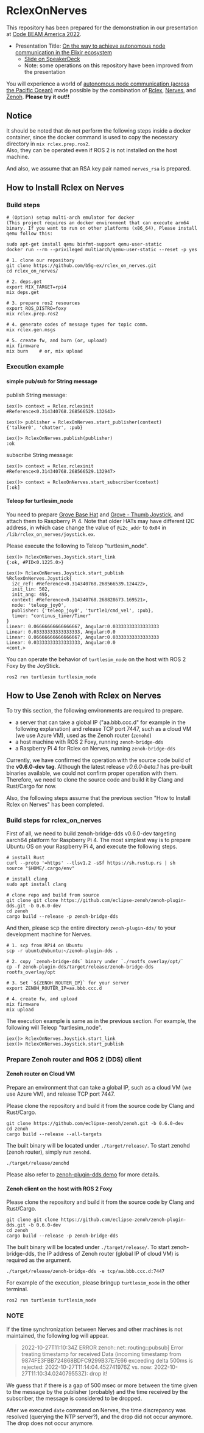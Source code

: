 # RclexOnNerves

This repository has been prepared for the demonstration in our presentation at [Code BEAM America 2022](https://codebeamamerica.com).

- Presentation Title: [On the way to achieve autonomous node communication in the Elixir ecosystem](https://codebeamamerica.com/participants/hideki-takase/)
  - [Slide on SpeakerDeck](https://speakerdeck.com/takasehideki/codebeamamerica-20221103)
  - Note: some operations on this repository have been improved from the presentation

You will experience a world of [autonomous node communication (across the Pacific Ocean)](https://twitter.com/takasehideki/status/1588521053311365121) made possible by the combination of [Rclex](https://github.com/rclex/rclex), [Nerves](https://www.nerves-project.org/), and [Zenoh](https://zenoh.io/). 
**Please try it out!!**

## Notice

It should be noted that do not perform the following steps inside a docker container, since the docker command is used to copy the necessary directory in `mix rclex.prep.ros2`.  
Also, they can be operated even if ROS 2 is not installed on the host machine.

And also, we assume that an RSA key pair named `nerves_rsa` is prepared.

## How to Install Rclex on Nerves

### Build steps

```
# (Option) setup multi-arch emulator for docker 
(This project requires an docker environment that can execute arm64 binary. If you want to run on other platforms (x86_64), Please install qemu follow this:

sudo apt-get install qemu binfmt-support qemu-user-static
docker run --rm --privileged multiarch/qemu-user-static --reset -p yes

# 1. clone our repository
git clone https://github.com/b5g-ex/rclex_on_nerves.git
cd rclex_on_nerves/

# 2. deps.get
export MIX_TARGET=rpi4
mix deps.get

# 3. prepare ros2 resources
export ROS_DISTRO=foxy
mix rclex.prep.ros2

# 4. generate codes of message types for topic comm.
mix rclex.gen.msgs

# 5. create fw, and burn (or, upload)
mix firmware
mix burn    # or, mix upload
```

### Execution example

#### simple pub/sub for String message

publish String message:

```
iex()> context = Rclex.rclexinit                         
#Reference<0.314340768.268566529.132643>

iex()> publisher = RclexOnNerves.start_publisher(context)
{'talker0', 'chatter', :pub}

iex()> RclexOnNerves.publish(publisher)
:ok
```

subscribe String message:

```
iex()> context = Rclex.rclexinit                         
#Reference<0.314340768.268566529.132947>

iex()> context = RclexOnNerves.start_subscriber(context)
[:ok]
```

#### Teleop for turtlesim_node

You need to prepare [Grove Base Hat](https://www.seeedstudio.com/Grove-Base-Hat-for-Raspberry-Pi.html) and [Grove - Thumb Joystick](https://wiki.seeedstudio.com/Grove-Thumb_Joystick/), and attach them to Raspberry Pi 4. Note that older HATs may have different I2C address, in which case change the value of `@i2c_addr` to `0x04` in `/lib/rclex_on_nerves/joystick.ex`.

Please execute the following to Teleop "turtlesim_node".

```
iex()> RclexOnNerves.Joystick.start_link                 
{:ok, #PID<0.1225.0>}

iex()> RclexOnNerves.Joystick.start_publish              
%RclexOnNerves.Joystick{
  i2c_ref: #Reference<0.314340768.268566539.124422>,
  init_lin: 502,
  init_ang: 495,
  context: #Reference<0.314340768.268828673.169521>,
  node: 'teleop_joy0',
  publisher: {'teleop_joy0', 'turtle1/cmd_vel', :pub},
  timer: "continus_timer/Timer"
}
Linear: 0.06666666666666667, Angular:0.03333333333333333
Linear: 0.03333333333333333, Angular:0.0
Linear: 0.06666666666666667, Angular:0.03333333333333333
Linear: 0.03333333333333333, Angular:0.0
<cont.>
```

You can operate the behavior of `turtlesim_node` on the host with ROS 2 Foxy by the JoyStick.

```
ros2 run turtlesim turtlesim_node
```

## How to Use Zenoh with Rclex on Nerves

To try this section, the following environments are required to prepare.

- a server that can take a global IP ("aa.bbb.ccc.d" for example in the following explanation) and release TCP port 7447, such as a cloud VM (we use Azure VM), used as the Zenoh router (`zenohd`)
- a host machine with ROS 2 Foxy, running `zenoh-bridge-dds`
- a Raspberry Pi 4 for Rclex on Nerves, running `zenoh-bridge-dds`

Currently, we have confirmed the operation with the source code build of the **v0.6.0-dev tag**.
Although the latest release _v0.6.0-beta.1_ has pre-built binaries available, we could not confirm proper operation with them.  
Therefore, we need to clone the source code and build it by Clang and Rust/Cargo for now.

Also, the following steps assume that the previous section "How to Install Rclex on Nerves" has been completed.

### Build steps for rclex_on_nerves

First of all, we need to build zenoh-bridge-dds v0.6.0-dev targeting aarch64 platform for Raspberry Pi 4. The most simplest way is to prepare Ubuntu OS on your Raspberry Pi 4, and execute the following steps.

```
# install Rust
curl --proto '=https' --tlsv1.2 -sSf https://sh.rustup.rs | sh
source "$HOME/.cargo/env"

# install clang
sudo apt install clang

# clone repo and build from source
git clone git clone https://github.com/eclipse-zenoh/zenoh-plugin-dds.git -b 0.6.0-dev
cd zenoh
cargo build --release -p zenoh-bridge-dds
```

And then, please scp the entire directory `zenoh-plugin-dds/` to your development machine for Nerves.

```
# 1. scp from RPi4 on Ubuntu
scp -r ubuntu@ubuntu:~/zenoh-plugin-dds .

# 2. copy `zenoh-bridge-dds` binary under `./rootfs_overlay/opt/`
cp -f zenoh-plugin-dds/target/release/zenoh-bridge-dds rootfs_overlay/opt

# 3. Set `${ZENOH_ROUTER_IP}` for your server
export ZENOH_ROUTER_IP=aa.bbb.ccc.d

# 4. create fw, and upload
mix firmware
mix upload
```

The execution example is same as in the previous section.
For example, the following will Teleop "turtlesim_node".

```
iex()> RclexOnNerves.Joystick.start_link                 
iex()> RclexOnNerves.Joystick.start_publish              
```

### Prepare Zenoh router and ROS 2 (DDS) client

#### Zenoh router on Cloud VM

Prepare an environment that can take a global IP, such as a cloud VM (we use Azure VM), and release TCP port 7447.

Please clone the repository and build it from the source code by Clang and Rust/Cargo.

```
git clone https://github.com/eclipse-zenoh/zenoh.git -b 0.6.0-dev
cd zenoh
cargo build --release --all-targets
```

The built binary will be located under `./target/release/`.
To start zenohd (zenoh router), simply run `zenohd`.

```
./target/release/zenohd
```

Please also refer to [zenoh-plugin-dds demo](https://github.com/eclipse-zenoh/zenoh-plugin-dds#2-hosts-with-an-intermediate-zenoh-router-in-the-cloud) for more details.

#### Zenoh client on the host with ROS 2 Foxy

Please clone the repository and build it from the source code by Clang and Rust/Cargo.

```
git clone git clone https://github.com/eclipse-zenoh/zenoh-plugin-dds.git -b 0.6.0-dev
cd zenoh
cargo build --release -p zenoh-bridge-dds
```

The built binary will be located under `./target/release/`.
To start zenoh-bridge-dds, the IP address of Zenoh router (global IP of cloud VM) is required as the argument.

```
./target/release/zenoh-bridge-dds -e tcp/aa.bbb.ccc.d:7447
```

For example of the execution, please bringup `turtlesim_node` in the other terminal.

```
ros2 run turtlesim turtlesim_node
```

### NOTE

If the time synchronization between Nerves and other machines is not maintained, the following log will appear.

> 2022-10-27T11:10:34Z ERROR zenoh::net::routing::pubsub] Error treating timestamp for received Data (incoming timestamp from 9874FE3FBB724868BDFC9299B37E7E66 exceeding delta 500ms is rejected: 2022-10-27T11:14:04.452741976Z vs. now: 2022-10-27T11:10:34.024079553Z): drop it!

We guess that if there is a gap of 500 msec or more between the time given to the message by the publisher (probably) and the time received by the subscriber, the message is considered to be dropped.

After we executed `date` command on Nerves, the time discrepancy was resolved (querying the NTP server?), and the drop did not occur anymore. The drop does not occur anymore.
